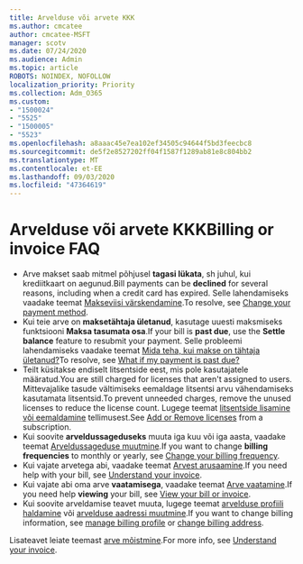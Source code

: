 ```yaml
---
title: Arvelduse või arvete KKK
ms.author: cmcatee
author: cmcatee-MSFT
manager: scotv
ms.date: 07/24/2020
ms.audience: Admin
ms.topic: article
ROBOTS: NOINDEX, NOFOLLOW
localization_priority: Priority
ms.collection: Adm_O365
ms.custom:
- "1500024"
- "5525"
- "1500005"
- "5523"
ms.openlocfilehash: a8aaac45e7ea102ef34505c94644f5bd3feecbc8
ms.sourcegitcommit: de5f2e8527202ff04f1587f1289ab81e8c804bb2
ms.translationtype: MT
ms.contentlocale: et-EE
ms.lasthandoff: 09/03/2020
ms.locfileid: "47364619"
---
```

# <a name="billing-or-invoice-faq"></a><span data-ttu-id="6dded-102">Arvelduse või arvete KKK</span><span class="sxs-lookup"><span data-stu-id="6dded-102">Billing or invoice FAQ</span></span>

- <span data-ttu-id="6dded-103">Arve makset saab mitmel põhjusel **tagasi lükata**, sh juhul, kui krediitkaart on aegunud.</span><span class="sxs-lookup"><span data-stu-id="6dded-103">Bill payments can be **declined** for several reasons, including when a credit card has expired.</span></span> <span data-ttu-id="6dded-104">Selle lahendamiseks vaadake teemat [Makseviisi värskendamine](https://docs.microsoft.com/microsoft-365/commerce/billing-and-payments/change-payment-method).</span><span class="sxs-lookup"><span data-stu-id="6dded-104">To resolve, see [Change your payment method](https://docs.microsoft.com/microsoft-365/commerce/billing-and-payments/change-payment-method).</span></span>
- <span data-ttu-id="6dded-105">Kui teie arve on **maksetähtaja ületanud**, kasutage uuesti maksmiseks funktsiooni **Maksa tasumata osa**.</span><span class="sxs-lookup"><span data-stu-id="6dded-105">If your bill is **past due**, use the **Settle balance** feature to resubmit your payment.</span></span> <span data-ttu-id="6dded-106">Selle probleemi lahendamiseks vaadake teemat [Mida teha, kui makse on tähtaja ületanud?](https://docs.microsoft.com/microsoft-365/commerce/billing-and-payments/pay-for-your-subscription#what-if-my-credit-card-was-declined-and-my-payment-is-past-due)</span><span class="sxs-lookup"><span data-stu-id="6dded-106">To resolve, see [What if my payment is past due?](https://docs.microsoft.com/microsoft-365/commerce/billing-and-payments/pay-for-your-subscription#what-if-my-credit-card-was-declined-and-my-payment-is-past-due)</span></span>
- <span data-ttu-id="6dded-107">Teilt küsitakse endiselt litsentside eest, mis pole kasutajatele määratud.</span><span class="sxs-lookup"><span data-stu-id="6dded-107">You are still charged for licenses that aren't assigned to users.</span></span> <span data-ttu-id="6dded-108">Mittevajalike tasude vältimiseks eemaldage litsentsi arvu vähendamiseks kasutamata litsentsid.</span><span class="sxs-lookup"><span data-stu-id="6dded-108">To prevent unneeded charges, remove the unused licenses to reduce the license count.</span></span> <span data-ttu-id="6dded-109">Lugege teemat [litsentside lisamine või eemaldamine](https://docs.microsoft.com/alchemyinsights/how-to-add-or-reduce-licenses) tellimusest.</span><span class="sxs-lookup"><span data-stu-id="6dded-109">See [Add or Remove licenses](https://docs.microsoft.com/alchemyinsights/how-to-add-or-reduce-licenses) from a subscription.</span></span>
- <span data-ttu-id="6dded-110">Kui soovite **arveldussageduseks** muuta iga kuu või iga aasta, vaadake teemat [Arveldussageduse muutmine](https://docs.microsoft.com/microsoft-365/commerce/billing-and-payments/change-payment-frequency).</span><span class="sxs-lookup"><span data-stu-id="6dded-110">If you want to change **billing frequencies** to monthly or yearly, see [Change your billing frequency](https://docs.microsoft.com/microsoft-365/commerce/billing-and-payments/change-payment-frequency).</span></span>
- <span data-ttu-id="6dded-111">Kui vajate arvetega abi, vaadake teemat [Arvest arusaamine](https://docs.microsoft.com/microsoft-365/commerce/billing-and-payments/understand-your-invoice2).</span><span class="sxs-lookup"><span data-stu-id="6dded-111">If you need help with your bill, see [Understand your invoice](https://docs.microsoft.com/microsoft-365/commerce/billing-and-payments/understand-your-invoice2).</span></span>
- <span data-ttu-id="6dded-112">Kui vajate abi oma arve **vaatamisega**, vaadake teemat [Arve vaatamine](https://docs.microsoft.com/microsoft-365/commerce/billing-and-payments/view-your-bill-or-invoice).</span><span class="sxs-lookup"><span data-stu-id="6dded-112">If you need help **viewing** your bill, see [View your bill or invoice](https://docs.microsoft.com/microsoft-365/commerce/billing-and-payments/view-your-bill-or-invoice).</span></span>
- <span data-ttu-id="6dded-113">Kui soovite arveldamise teavet muuta, lugege teemat [arvelduse profiili haldamine](https://docs.microsoft.com/microsoft-365/commerce/billing-and-payments/manage-billing-profiles) või [arvelduse aadressi muutmine](https://docs.microsoft.com/microsoft-365/commerce/billing-and-payments/change-your-billing-addresses).</span><span class="sxs-lookup"><span data-stu-id="6dded-113">If you want to change billing information, see [manage billing profile](https://docs.microsoft.com/microsoft-365/commerce/billing-and-payments/manage-billing-profiles) or [change billing address](https://docs.microsoft.com/microsoft-365/commerce/billing-and-payments/change-your-billing-addresses).</span></span>

<span data-ttu-id="6dded-114">Lisateavet leiate teemast [arve mõistmine](https://docs.microsoft.com/microsoft-365/commerce/billing-and-payments/understand-your-invoice2).</span><span class="sxs-lookup"><span data-stu-id="6dded-114">For more info, see [Understand your invoice](https://docs.microsoft.com/microsoft-365/commerce/billing-and-payments/understand-your-invoice2).</span></span>
